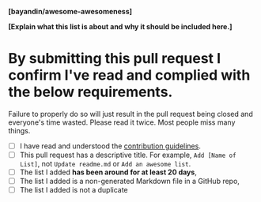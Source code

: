 <!-- Please fill in the **bold** fields, submit the pull request and tick the checkboxes. DO NOT SUBMIT ANYTHING IF YOU FAIL ANY OF THIS RULES -->

**[bayandin/awesome-awesomeness]**

**[Explain what this list is about and why it should be included here.]**


# By submitting this pull request I confirm I've read and complied with the below requirements.

Failure to properly do so will just result in the pull request being closed and everyone's time wasted. Please read it twice. Most people miss many things.

- [ ] I have read and understood the [contribution guidelines](https://github.com/bayandin/awesome-awesomeness/blob/master/CONTRIBUTING.md).
- [ ] This pull request has a descriptive title. For example, `Add [Name of List]`, not `Update readme.md` or `Add an awesome list`.
- [ ] The list I added **has been around for at least 20 days**,
- [ ] The list I added is a non-generated Markdown file in a GitHub repo,
- [ ] The list I added is not a duplicate
